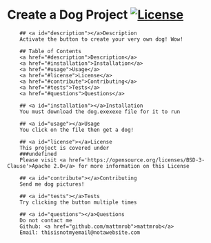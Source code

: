 # Create a Dog Project [![License](https://img.shields.io/badge/License-BSD%203--Clause-blue.svg)](https://opensource.org/licenses/BSD-3-Clause)

        ## <a id="description"></a>Description
        Activate the button to create your very own dog! Wow!

        ## Table of Contents
        <a href="#description">Description</a>
        <a href="#installation">Installation</a>
        <a href="#usage">Usage</a>
        <a href="#license">License</a>
        <a href="#contribute">Contributing</a>
        <a href="#tests">Tests</a>
        <a href="#questions">Questions</a>

        ## <a id="installation"></a>Installation
        You must download the dog.exexexe file for it to run

        ## <a id="usage"></a>Usage
        You click on the file then get a dog!

        ## <a id="license"></a>License
        This project is covered under 
        ###undefined
        Please visit <a href='https://opensource.org/licenses/BSD-3-Clause'>Apache 2.0</a> for more information on this License

        ## <a id="contribute"></a>Contributing
        Send me dog pictures!

        ## <a id="tests"></a>Tests
        Try clicking the button multiple times

        ## <a id="questions"></a>Questions
        Do not contact me
        Github: <a href="github.com/mattmrob">mattmrob</a>
        Email: thisisnotmyemail@notawebsite.com
        
